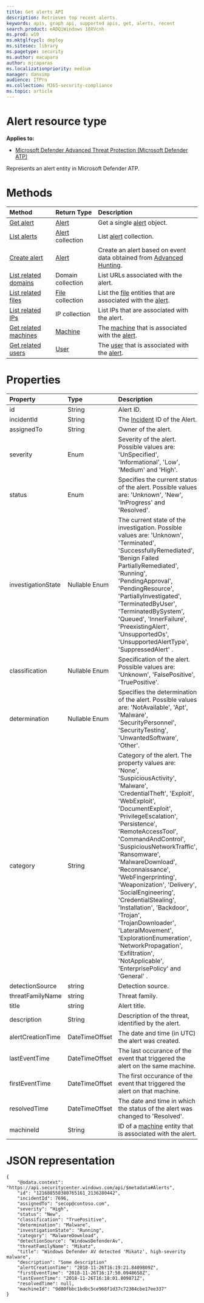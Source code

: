 ```yaml
---
title: Get alerts API
description: Retrieves top recent alerts.
keywords: apis, graph api, supported apis, get, alerts, recent
search.product: eADQiWindows 10XVcnh
ms.prod: w10
ms.mktglfcycl: deploy
ms.sitesec: library
ms.pagetype: security
ms.author: macapara
author: mjcaparas
ms.localizationpriority: medium
manager: dansimp
audience: ITPro
ms.collection: M365-security-compliance 
ms.topic: article
---
```


# Alert resource type
**Applies to:**
- [Microsoft Defender Advanced Threat Protection (Microsoft Defender ATP)](https://go.microsoft.com/fwlink/p/?linkid=2069559)

Represents an alert entity in Microsoft Defender ATP.

# Methods
Method|Return Type |Description
:---|:---|:---
[Get alert](get-alert-info-by-id.md) | [Alert](alerts.md) | Get a single [alert](alerts.md) object.
[List alerts](get-alerts.md) | [Alert](alerts.md) collection | List [alert](alerts.md) collection.
[Create alert](create-alert-by-reference.md)|[Alert](alerts.md)|Create an alert based on event data obtained from [Advanced Hunting](run-advanced-query-api.md).
[List related domains](get-alert-related-domain-info.md)|Domain collection| List URLs associated with the alert.
[List related files](get-alert-related-files-info.md) | [File](files.md) collection |  List the [file](files.md) entities that are associated with the [alert](alerts.md).
[List related IPs](get-alert-related-ip-info.md) | IP collection | List IPs that are associated with the alert.
[Get related machines](get-alert-related-machine-info.md) | [Machine](machine.md) | The [machine](machine.md) that is associated with the [alert](alerts.md).
[Get related users](get-alert-related-user-info.md) | [User](user.md) | The [user](user.md) that is associated with the [alert](alerts.md).


# Properties
Property |	Type	|	Description
:---|:---|:---
id | String | Alert ID.
incidentId | String | The [Incident](incidents-queue.md) ID of the Alert. 
assignedTo | String | Owner of the alert.
severity | Enum | Severity of the alert. Possible values are: 'UnSpecified', 'Informational', 'Low', 'Medium' and 'High'.
status | Enum | Specifies the current status of the alert. Possible values are: 'Unknown', 'New', 'InProgress' and 'Resolved'.
investigationState | Nullable Enum | The current state of the investigation. Possible values are: 'Unknown', 'Terminated', 'SuccessfullyRemediated', 'Benign Failed PartiallyRemediated', 'Running', 'PendingApproval', 'PendingResource', 'PartiallyInvestigated', 'TerminatedByUser', 'TerminatedBySystem', 'Queued', 'InnerFailure', 'PreexistingAlert', 'UnsupportedOs', 'UnsupportedAlertType', 'SuppressedAlert' .
classification | Nullable Enum | Specification of the alert. Possible values are: 'Unknown', 'FalsePositive', 'TruePositive'. 
determination | Nullable Enum | Specifies the determination of the alert. Possible values are: 'NotAvailable', 'Apt', 'Malware', 'SecurityPersonnel', 'SecurityTesting', 'UnwantedSoftware', 'Other'.
category| String | Category of the alert. The property values are: 'None', 'SuspiciousActivity', 'Malware', 'CredentialTheft', 'Exploit', 'WebExploit', 'DocumentExploit', 'PrivilegeEscalation', 'Persistence', 'RemoteAccessTool', 'CommandAndControl', 'SuspiciousNetworkTraffic', 'Ransomware', 'MalwareDownload', 'Reconnaissance', 'WebFingerprinting', 'Weaponization', 'Delivery', 'SocialEngineering', 'CredentialStealing', 'Installation', 'Backdoor', 'Trojan', 'TrojanDownloader', 'LateralMovement', 'ExplorationEnumeration', 'NetworkPropagation', 'Exfiltration', 'NotApplicable', 'EnterprisePolicy' and	'General' .
detectionSource | string | Detection source.
threatFamilyName | string | Threat family.
title | string | Alert title.
description | String | Description of the threat, identified by the alert.
alertCreationTime | DateTimeOffset | The date and time (in UTC) the alert was created.
lastEventTime | DateTimeOffset | The last occurance of the event that triggered the alert on the same machine.
firstEventTime | DateTimeOffset | The first occurance of the event that triggered the alert on that machine.
resolvedTime | DateTimeOffset | The date and time in which the status of the alert was changed to 'Resolved'.
machineId | String | ID of a [machine](machine.md) entity that is associated with the alert.

# JSON representation
```
{
    "@odata.context": "https://api.securitycenter.windows.com/api/$metadata#Alerts",
    "id": "121688558380765161_2136280442",
	"incidentId": 7696,
	"assignedTo": "secop@contoso.com",
	"severity": "High",
	"status": "New",
	"classification": "TruePositive",
	"determination": "Malware",
	"investigationState": "Running",
	"category": "MalwareDownload",
	"detectionSource": "WindowsDefenderAv",
	"threatFamilyName": "Mikatz",
	"title": "Windows Defender AV detected 'Mikatz', high-severity malware",
	"description": "Some description"
	"alertCreationTime": "2018-11-26T16:19:21.8409809Z",
	"firstEventTime": "2018-11-26T16:17:50.0948658Z",
	"lastEventTime": "2018-11-26T16:18:01.809871Z",
	"resolvedTime": null,
	"machineId": "9d80fbbc1bdbc5ce968f1d37c72384cbe17ee337"
}
```
